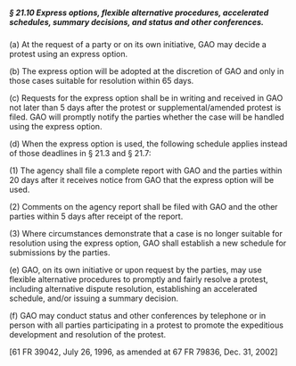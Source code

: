 ##### § 21.10 Express options, flexible alternative procedures, accelerated schedules, summary decisions, and status and other conferences. #####

(a) At the request of a party or on its own initiative, GAO may decide a protest using an express option.

(b) The express option will be adopted at the discretion of GAO and only in those cases suitable for resolution within 65 days.

(c) Requests for the express option shall be in writing and received in GAO not later than 5 days after the protest or supplemental/amended protest is filed. GAO will promptly notify the parties whether the case will be handled using the express option.

(d) When the express option is used, the following schedule applies instead of those deadlines in § 21.3 and § 21.7:

(1) The agency shall file a complete report with GAO and the parties within 20 days after it receives notice from GAO that the express option will be used.

(2) Comments on the agency report shall be filed with GAO and the other parties within 5 days after receipt of the report.

(3) Where circumstances demonstrate that a case is no longer suitable for resolution using the express option, GAO shall establish a new schedule for submissions by the parties.

(e) GAO, on its own initiative or upon request by the parties, may use flexible alternative procedures to promptly and fairly resolve a protest, including alternative dispute resolution, establishing an accelerated schedule, and/or issuing a summary decision.

(f) GAO may conduct status and other conferences by telephone or in person with all parties participating in a protest to promote the expeditious development and resolution of the protest.

[61 FR 39042, July 26, 1996, as amended at 67 FR 79836, Dec. 31, 2002]